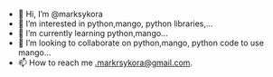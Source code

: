- 👋 Hi, I’m @marksykora
- 👀 I’m interested in python,mango, python libraries,...
- 🌱 I’m currently learning python,mango...
- 💞️ I’m looking to collaborate on python,mango, python code to use mango...
- 📫 How to reach me .markrsykora@gmail.com.

<!---
marksykora/marksykora is a ✨ special ✨ repository because its `README.md` (this file) appears on your GitHub profile.
You can click the Preview link to take a look at your changes.
--->
